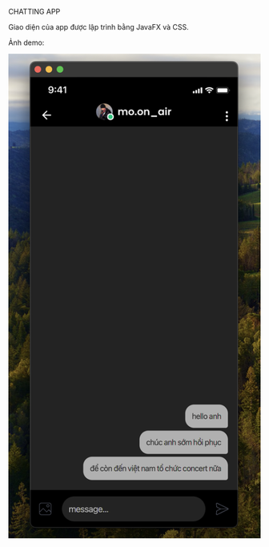CHATTING APP

Giao diện của app được lập trình bằng JavaFX và CSS.

Ảnh demo:

![](https://github.com/xxpppddd/Chatting-App-UI/blob/main/appdemo.png)
